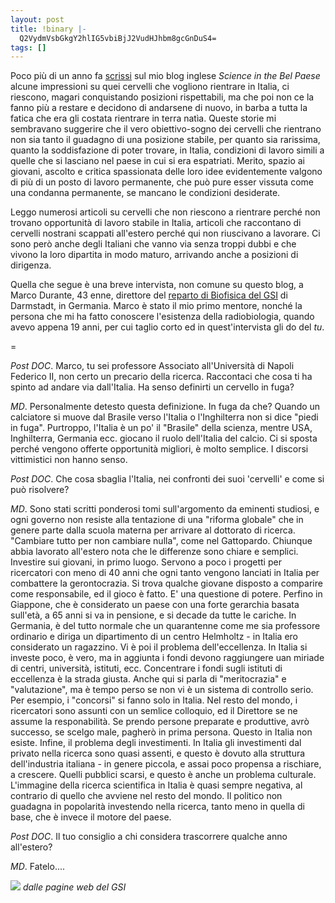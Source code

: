 ```yaml
---
layout: post
title: !binary |-
  Q2VydmVsbGkgY2hlIG5vbiBjJ2VudHJhbm8gcGnDuS4=
tags: []
---
```


Poco più di un anno fa [scrissi](http://network.nature.com/people/massimopinto/blog/2008/03/30/lose-them-get-them-back-lose-them-again) sul mio blog inglese *Science in the Bel Paese* alcune impressioni su quei cervelli che vogliono rientrare in Italia, ci riescono, magari conquistando posizioni rispettabili, ma che poi non ce la fanno più a restare e decidono di andarsene di nuovo, in barba a tutta la fatica che era gli costata rientrare in terra natìa. Queste storie mi sembravano suggerire che il vero obiettivo-sogno dei cervelli che rientrano non sia tanto il guadagno di una posizione stabile, per quanto sia rarissima, quanto la soddisfazione di poter trovare, in Italia, condizioni di lavoro simili a quelle che si lasciano nel paese in cui si era espatriati. Merito, spazio ai giovani, ascolto e critica spassionata delle loro idee evidentemente valgono di più di un posto di lavoro permanente, che può pure esser vissuta come una condanna permanente, se mancano le condizioni desiderate.

Leggo numerosi articoli su cervelli che non riescono a rientrare perché non trovano opportunità di lavoro stabile in Italia, articoli che raccontano di cervelli nostrani scappati all'estero perché qui non riuscivano a lavorare. Ci sono però anche degli Italiani che vanno via senza troppi dubbi e che vivono la loro dipartita in modo maturo, arrivando anche a posizioni di dirigenza.

Quella che segue è una breve intervista, non comune su questo blog, a Marco Durante, 43 enne, direttore del [reparto di Biofisica del GSI](http://www.gsi.de/forschung/bio/index_e.html) di Darmstadt, in Germania. Marco è stato il mio primo mentore, nonché la persona che mi ha fatto conoscere l'esistenza della radiobiologia, quando avevo appena 19 anni, per cui taglio corto ed in quest'intervista gli do del *tu*.

=

*Post DOC*. Marco, tu sei professore Associato all'Università di Napoli Federico II, non certo un precario della ricerca. Raccontaci che cosa ti ha spinto ad andare via dall'Italia. Ha senso definirti un cervello in fuga?

*MD*. Personalmente detesto questa definizione. In fuga da che? Quando un calciatore si muove dal Brasile verso l'Italia o l'Inghilterra non si dice "piedi in fuga". Purtroppo, l'Italia è un po' il "Brasile" della scienza, mentre USA, Inghilterra, Germania ecc. giocano il ruolo dell'Italia del calcio. Ci si sposta perché vengono offerte opportunità migliori, è molto semplice. I discorsi vittimistici non hanno senso.

*Post DOC*. Che cosa sbaglia l'Italia, nei confronti dei suoi 'cervelli' e come si può risolvere?

*MD*. Sono stati scritti ponderosi tomi sull'argomento da eminenti studiosi, e ogni governo non resiste alla tentazione di una "riforma globale" che in genere parte dalla scuola materna per arrivare al dottorato di ricerca. "Cambiare tutto per non cambiare nulla", come nel Gattopardo. Chiunque abbia lavorato all'estero nota che le differenze sono chiare e semplici. Investire sui giovani, in primo luogo. Servono a poco i progetti per ricercatori con meno di 40 anni che ogni tanto vengono lanciati in Italia per combattere la gerontocrazia. Si trova qualche giovane disposto a comparire come responsabile, ed il gioco è fatto. E' una questione di potere. Perfino in Giappone, che è considerato un paese con una forte gerarchia basata sull'età, a 65 anni si va in pensione, e si decade da tutte le cariche. In Germania, è del tutto normale che un quarantenne come me sia professore ordinario e diriga un dipartimento di un centro Helmholtz - in Italia ero considerato un ragazzino. Vi è poi il problema dell'eccellenza. In Italia si investe poco, è vero, ma in aggiunta i fondi devono raggiungere uan miriade di centri, università, istituti, ecc. Concentrare i fondi sugli istituti di eccellenza è la strada giusta. Anche qui si parla di "meritocrazia" e "valutazione", ma è tempo perso se non vi è un sistema di controllo serio. Per esempio, i "concorsi" si fanno solo in Italia. Nel resto del mondo, i ricercatori sono assunti con un semlice colloquio, ed il Direttore se ne assume la responabilità. Se prendo persone preparate e produttive, avrò successo, se scelgo male, pagherò in prima persona. Questo in Italia non esiste.
Infine, il problema degli investimenti. In Italia gli investimenti dal
privato nella ricerca sono quasi assenti, e questo è dovuto alla
struttura dell'industria italiana - in genere piccola, e assai poco
propensa a rischiare, a crescere. Quelli pubblici scarsi, e questo è
anche un problema culturale. L'immagine della ricerca scientifica in Italia è quasi sempre negativa, al contrario di quello che avviene nel resto del mondo. Il politico non guadagna in popolarità investendo nella ricerca, tanto meno in quella di base, che è invece il motore del paese.

*Post DOC*. Il tuo consiglio a chi considera trascorrere qualche anno all'estero?

*MD*. Fatelo....

![](http://www.gsi.de/portrait/Pressemeldungen/M_Durante_72dpi.jpg)
*dalle pagine web del GSI*
